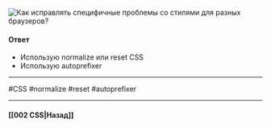 ![Как исправлять специфичные проблемы со стилями для разных браузеров?](https://youtu.be/70VnuTXi4Wk?t=122)

#### Ответ

- Использую normalize или reset CSS
- Использую autoprefixer

___
#CSS #normalize #reset #autoprefixer 

___

#### [[002 CSS|Назад]]
